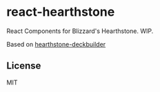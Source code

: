 react-hearthstone
=================

React Components for Blizzard's Hearthstone. WIP.

Based on [hearthstone-deckbuilder](https://github.com/matkl/hearthstone-deckbuilder)

## License

MIT
